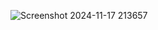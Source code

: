 ![Screenshot 2024-11-17 213657](https://github.com/user-attachments/assets/feb98aaa-0524-4539-b5d7-57edaf03c4e0)
